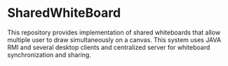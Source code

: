 # SharedWhiteBoard
This repository provides implementation of shared whiteboards that allow multiple user to draw simultaneously on a canvas. This system uses JAVA RMI and several desktop clients and centralized server for whiteboard synchronization and sharing. 
